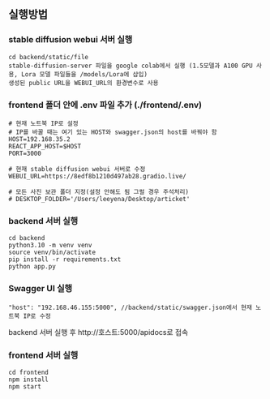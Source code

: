 ## 실행방법

### stable diffusion webui 서버 실행

```
cd backend/static/file
stable-diffusion-server 파일을 google colab에서 실행 (1.5모델과 A100 GPU 사용, Lora 모델 파일들을 /models/Lora에 삽입)
생성된 public URL을 WEBUI_URL의 환경변수로 사용
```

### frontend 폴더 안에 .env 파일 추가 (./frontend/.env)

```
# 현재 노트북 IP로 설정
# IP를 바꿀 때는 여기 있는 HOST와 swagger.json의 host를 바꿔야 함
HOST=192.168.35.2
REACT_APP_HOST=$HOST
PORT=3000

# 현재 stable diffusion webui 서버로 수정
WEBUI_URL=https://8edf8b1210d497ab28.gradio.live/

# 모든 사진 보관 폴더 지정(설정 안해도 됨 그럴 경우 주석처리)
# DESKTOP_FOLDER='/Users/leeyena/Desktop/articket'
```

### backend 서버 실행

```
cd backend
python3.10 -m venv venv
source venv/bin/activate
pip install -r requirements.txt
python app.py
```

### Swagger UI 실행

```
"host": "192.168.46.155:5000", //backend/static/swagger.json에서 현재 노트북 IP로 수정
```

backend 서버 실행 후 http://호스트:5000/apidocs로 접속

### frontend 서버 실행

```
cd frontend
npm install
npm start
```
